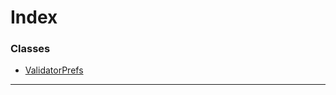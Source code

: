 

# Index

### Classes

* [ValidatorPrefs](../classes/_type_validatorprefs_.validatorprefs.md)

---

